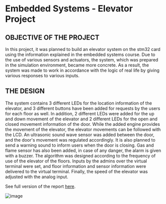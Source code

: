 ﻿# Embedded Systems - Elevator Project

## OBJECTIVE OF THE PROJECT
In this project, it was planned to build an elevator system on the stm32 card using the
information explained in the embedded systems course. Due to the use of various sensors and
actuators, the system, which was prepared in the simulation environment, became more
concrete. As a result, the system was made to work in accordance with the logic of real life
by giving various responses to various inputs.

## THE DESIGN
The system contains 3 different LEDs for the location information of the elevator, and 3
different buttons have been added for requests by the users for each floor as well. In addition,
2 different LEDs were added for the up and down movement of the elevator and 2 different
LEDs for the open and closed movement information of the door. While the added engine
provides the movement of the elevator, the elevator movements can be followed with the
LCD. An ultrasonic sound wave sensor was added between the door, and the door's
movement was regulated accordingly. It is also planned to send a warning sound to inform
users when the door is closing. Gas and flame sensor has also been added, in case of any
danger, the alarm is given with a buzzer. The algorithm was designed according to the
frequency of use of the elevator of the floors. Inputs by the admins over the virtual terminal
were set, and floor information and sensor information were delivered to the virtual terminal.
Finally, the speed of the elevator was adjusted with the analog input.

See full version of the report [here](https://github.com/beratbozkurt/Embedded-Systems-Elevator-Project/blob/main/EE304_ProjectFinalReport_Berat_Bozkurt_Emrullah_Dagkusu.pdf).

![image](https://user-images.githubusercontent.com/56932641/175398635-c330cb34-48b7-41d3-8fcb-6e99666dcf30.png)
